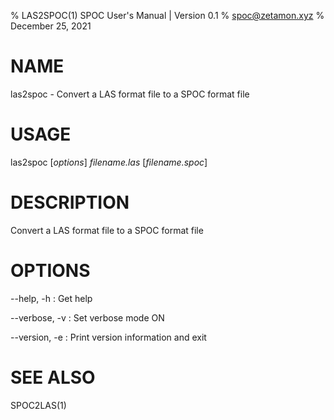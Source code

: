 % LAS2SPOC(1) SPOC User's Manual | Version 0.1
% spoc@zetamon.xyz
% December 25, 2021

# NAME

las2spoc - Convert a LAS format file to a SPOC format file

# USAGE

las2spoc [*options*] *filename.las* [*filename.spoc*]

# DESCRIPTION

Convert a LAS format file to a SPOC format file


# OPTIONS

\-\-help, -h
:   Get help

\-\-verbose, -v
:   Set verbose mode ON

\-\-version, -e
:   Print version information and exit

# SEE ALSO

SPOC2LAS(1)
